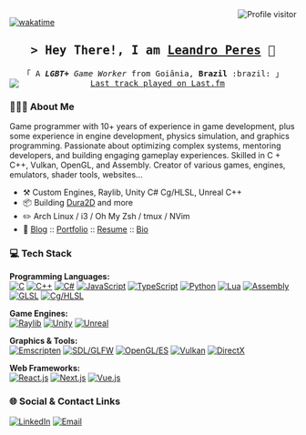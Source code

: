 
<a href="https://komarev.com/ghpvc/?username=zschzen">
  <img align="right" src="https://komarev.com/ghpvc/?username=zschzen&label=Visitors&color=0e75b6&style=flat" alt="Profile visitor" />
</a>

[![wakatime](https://wakatime.com/badge/user/4dc0c3b5-1e64-4d6a-84b4-a6cd17b7cdac.svg)](https://wakatime.com/@4dc0c3b5-1e64-4d6a-84b4-a6cd17b7cdac)

<!-- Intro  -->
<h2 align="center">
        <samp>&gt; Hey There!, I am
                <b><a target="_blank" href="https://peres.dev/">Leandro Peres</a></b>
              🖖
        </samp>
</h2>

<p align="center"> 
  <samp>
    &#12300; A <i><b>LGBT+</b> Game Worker</i> from Goiânia, <b>Brazil</b> :brazil: &#12301;
    <br>
    <a href="https://www.last.fm/user/MrMeetes" target="_blank">
      <img
        src="https://badges.lastfm.workers.dev/last-played?user=MrMeetes&style=for-the-badge"
        alt="Last track played on Last.fm"
        style="display: block; margin: auto;"
      />
  </a>
  </samp>
</p>

### 👨🏻‍💻 About Me

Game programmer with 10+ years of experience in game development, plus some experience in engine development, physics simulation, and graphics programming. Passionate about optimizing complex systems, mentoring developers, and building engaging gameplay experiences. Skilled in C + C++, Vulkan, OpenGL, and Assembly. Creator of various games, engines, emulators, shader tools, websites...

-   :hammer_and_pick: Custom Engines, Raylib, Unity C# Cg/HLSL, Unreal C++
-   :package: Building [Dura2D](https://github.com/SOHNE/Dura2D) and more
-   :pencil2: Arch Linux / i3 / Oh My Zsh / tmux / NVim
-   :paperclip: [Blog](https://peres.dev/) :: [Portfolio](https://portfolio.peres.dev/) :: [Resume](https://resume.peres.dev/) :: [Bio](https://links.peres.dev/)

### 💻 Tech Stack

**Programming Languages:**  
[![C](https://img.shields.io/badge/-C-000?&logo=c)](https://en.wikipedia.org/wiki/C_(programming_language)) [![C++](https://img.shields.io/badge/-C++-000?&logo=cplusplus)](https://en.wikipedia.org/wiki/C%2B%2B) [![C#](https://img.shields.io/badge/-C%23-000?&logo=csharp)](https://docs.microsoft.com/en-us/dotnet/csharp/) [![JavaScript](https://img.shields.io/badge/-JavaScript-000?&logo=javascript)](https://developer.mozilla.org/en-US/docs/Web/JavaScript) [![TypeScript](https://img.shields.io/badge/-TypeScript-000?&logo=typescript)](https://www.typescriptlang.org/) [![Python](https://img.shields.io/badge/-Python-000?&logo=python)](https://www.python.org/) [![Lua](https://img.shields.io/badge/-Lua-000?&logo=lua)](https://www.lua.org/) [![Assembly](https://img.shields.io/badge/-Assembly-000?&logo=assemblyscript)](https://en.wikipedia.org/wiki/Assembly_language) 
[![GLSL](https://img.shields.io/badge/-GLSL-000?&logo=opengl)](https://en.wikipedia.org/wiki/OpenGL_Shading_Language) [![Cg/HLSL](https://img.shields.io/badge/-Cg%2FHLSL-000?&logo=directx)]([https://en.wikipedia.org/wiki/OpenGL_Shading_Language](https://en.wikipedia.org/wiki/OpenGL_Shading_Language))

**Game Engines:**  
[![Raylib](https://img.shields.io/badge/-Raylib-000?&logo=raylib)](https://www.raylib.com/) [![Unity](https://img.shields.io/badge/-Unity-000?&logo=unity)](https://unity.com/) [![Unreal](https://img.shields.io/badge/-Unreal-000?&logo=unrealengine)](https://www.unrealengine.com/)

**Graphics & Tools:**  
[![Emscripten](https://img.shields.io/badge/-Emscripten-000?&logo=webassembly)](https://emscripten.org/) [![SDL/GLFW](https://img.shields.io/badge/-SDL/GLFW-000?&logo=sdl)](https://www.libsdl.org/) [![OpenGL/ES](https://img.shields.io/badge/-OpenGL-000?&logo=opengl)](https://www.opengl.org/) [![Vulkan](https://img.shields.io/badge/-Vulkan-000?&logo=vulkan)](https://www.vulkan.org/) [![DirectX](https://img.shields.io/badge/-DirectX-000?&logo=microsoft)](https://developer.microsoft.com/en-us/windows/directx/)

**Web Frameworks:**  
[![React.js](https://img.shields.io/badge/-React.js-000?&logo=react)](https://reactjs.org/) [![Next.js](https://img.shields.io/badge/-Next.js-000?&logo=nextdotjs)](https://nextjs.org/) [![Vue.js](https://img.shields.io/badge/-Vue.js-000?&logo=vuedotjs)](https://vuejs.org/)

### 🌐 Social & Contact Links

[![LinkedIn](https://img.shields.io/badge/-LinkedIn-000?&logo=linkedin)](https://linkedin.com/in/leandroperes) [![Email](https://img.shields.io/badge/-Email-000?&logo=gmail)](mailto:hello@peres.dev)
